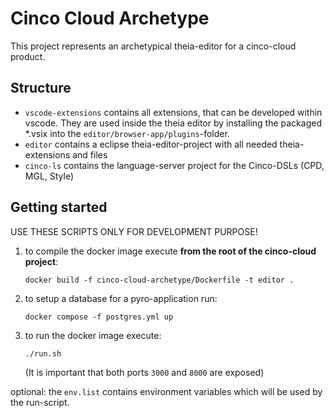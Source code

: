 # Cinco Cloud Archetype

This project represents an archetypical theia-editor for a cinco-cloud product.

## Structure

- `vscode-extensions` contains all extensions, that can be developed within vscode. They are used inside the theia editor by installing the packaged *.vsix into the `editor/browser-app/plugins`-folder.
- `editor` contains a eclipse theia-editor-project with all needed theia-extensions and files
- `cinco-ls` contains the language-server project for the Cinco-DSLs (CPD, MGL, Style)

## Getting started

USE THESE SCRIPTS ONLY FOR DEVELOPMENT PURPOSE!

1. to compile the docker image execute **from the root of the cinco-cloud project**:
    
    `docker build -f cinco-cloud-archetype/Dockerfile -t editor .`

2. to setup a database for a pyro-application run:

    `docker compose -f postgres.yml up`

3. to run the docker image execute:

    `./run.sh`

    (It is important that both ports `3000` and `8000` are exposed)

optional:
    the `env.list` contains environment variables which will be used by the run-script.
